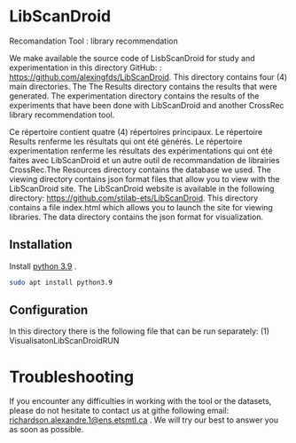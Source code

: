 

# LibScanDroid

Recomandation Tool :  library recommendation

We make available the source code of LisbScanDroid for study and experimentation in this directory
GitHub: : https://github.com/alexingfds/LibScanDroid.
This directory contains four (4) main directories. The
The Results directory contains the results that were generated. The experimentation directory contains the results of the
experiments that have been done with LibScanDroid and another CrossRec library recommendation tool. 

Ce répertoire contient quatre (4) répertoires principaux. Le
répertoire Results renferme les résultats qui ont été générés. Le répertoire experimentation renferme les résultats des
expérimentations qui ont été faites avec LibScanDroid et un autre outil de recommandation de librairies CrossRec.The
Resources directory contains the database we used. The viewing directory contains
json format files that allow you to view with the LibScanDroid site. The LibScanDroid website is
available in the following directory: https://github.com/stilab-ets/LibScanDroid.  This directory contains a file
index.html which allows you to launch the site for viewing libraries. The data directory contains the
json format for visualization. 

## Installation

Install [python 3.9](https://phoenixnap.com/kb/upgrade-python) .

```bash
sudo apt install python3.9
```
## Configuration

In this directory there is  the following file that can be run separately:
(1) VisualisatonLibScanDroidRUN

# Troubleshooting
If you encounter any difficulties in working with the tool or the datasets, please do not hesitate to contact us at githe following email:  richardson.alexandre.1@ens.etsmtl.ca . We will try our best to answer you as soon as possible.